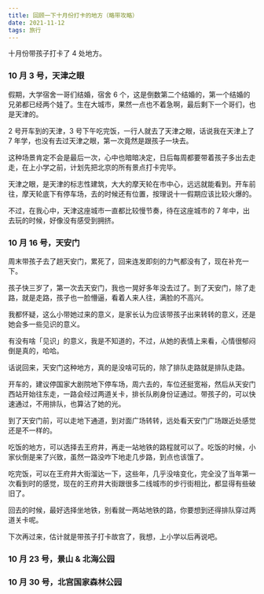 ```yaml
---
title: 回顾一下十月份打卡的地方（略带攻略）
date: 2021-11-12
tags: 旅行
---
```


十月份带孩子打卡了 4 处地方。

### 10 月 3 号，天津之眼

假期，大学宿舍一哥们结婚，宿舍 6 个，这是倒数第二个结婚的，第一个结婚的兄弟都已经两个娃了。生在大城市，果然一点也不着急啊，最后剩下一个哥们，也是天津的。

2 号开车到的天津，3 号下午吃完饭，一行人就去了天津之眼，话说我在天津上了 7 年学，也没有去过天津之眼，第一次竟然是跟孩子一块去。

这种场景肯定不会是最后一次，心中也暗暗决定，日后每周都要带着孩子多出去走走，在上小学之前，计划先把北京的所有景点打卡完毕。

天津之眼，是天津的标志性建筑，大大的摩天轮在市中心，远远就能看到。开车前往，摩天轮底下有停车场，去的时候还有位置，按理说十一假期应该比较火爆的。

不过，在我心中，天津这座城市一直都比较慢节奏，待在这座城市的 7 年中，出去玩的时候，好像没有感受到拥挤。



### 10 月 16 号，天安门

周末带孩子去了趟天安门，累死了，回来连发即刻的力气都没有了，现在补充一下。

孩子快三岁了，第一次去天安门，我也一晃好多年没去过了。到了天安门，除了走路，就是走路，孩子也一脸懵逼，看着人来人往，满脸的不高兴。

我都怀疑，这么小带她过来的意义，是家长认为应该带孩子出来转转的意义，还是她会多一些见识的意义。

有没有啥「见识」的意义，我是不知道的，不过，从她的表情上来看，心情很郁闷倒是真的，哈哈。

话说回来，天安门这种地方，真的是没啥可玩的，除了排队走路就是排队走路。

开车的，建议停国家大剧院地下停车场，周六去的，车位还挺宽裕，然后从天安门西站开始往东走，一路会经过两道关卡，排长队刷身份证通过。带孩子的，可以快速通过，不用排队，也算沾了她的光。

到了天安门前，可以走地下通道，到对面广场转转，远处看天安门广场跟近处感觉还是不一样的。

吃饭的地方，可以选择去王府井，再走一站地铁的路程就可以了。吃饭的时候，小家伙倒是来了兴致，虽然一路没咋下地走几步路，到点也该饿了。

吃完饭，可以在王府井大街溜达一下，这些年，几乎没啥变化，完全没了当年第一次看到时的感觉，现在的王府井大街跟很多二线城市的步行街相比，都显得有些破旧了。

回去的时候，最好选择坐地铁，别看就一两站地铁的路，你要想到还得排队穿过两道关卡呢。

下次再过来，估计就是带孩子打卡故宫了，我想，上小学以后再说吧。



### 10 月 23 号，景山 & 北海公园







### 10 月 30 号，北宫国家森林公园
